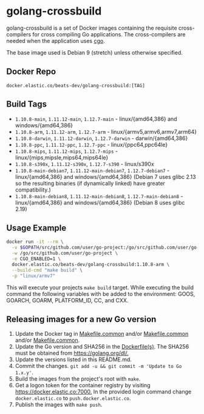 # golang-crossbuild

golang-crossbuild is a set of Docker images containing the requisite
cross-compilers for cross compiling Go applications. The cross-compilers are
needed when the application uses [cgo](https://golang.org/cmd/cgo/).

The base image used is Debian 9 (stretch) unless otherwise specified.

## Docker Repo

`docker.elastic.co/beats-dev/golang-crossbuild:[TAG]`

## Build Tags

- `1.10.8-main`, `1.11.12-main`, `1.12.7-main` - linux/{amd64,386} and windows/{amd64,386}
- `1.10.8-arm`, `1.11.12-arm`, `1.12.7-arm` - linux/{armv5,armv6,armv7,arm64}
- `1.10.8-darwin`, `1.11.12-darwin`, `1.12.7-darwin` - darwin/{amd64,386}
- `1.10.8-ppc`, `1.11.12-ppc`, `1.12.7-ppc` - linux/{ppc64,ppc64le}
- `1.10.8-mips`, `1.11.12-mips`, `1.12.7-mips` - linux/{mips,mipsle,mips64,mips64le}
- `1.10.8-s390x`, `1.11.12-s390x`, `1.12.7-s390` - linux/s390x
- `1.10.8-main-debian7`, `1.11.12-main-debian7`, `1.12.7-debian7` - linux/{amd64,386} and windows/{amd64,386} (Debian 7
  uses glibc 2.13 so the resulting binaries (if dynamically linked) have greater
  compatibility.)
- `1.10.8-main-debian8`, `1.11.12-main-debian8`, `1.12.7-main-debian8` - linux/{amd64,386} and windows/{amd64,386} (Debian 8
  uses glibc 2.19)

## Usage Example

```sh
docker run -it --rm \
  -v $GOPATH/src/github.com/user/go-project:/go/src/github.com/user/go-project \
  -w /go/src/github.com/user/go-project \
  -e CGO_ENABLED=1 \
  docker.elastic.co/beats-dev/golang-crossbuild:1.10.8-arm \
  --build-cmd "make build" \
  -p "linux/armv7"
```

This will execute your projects `make build` target. While executing the build
command the following variables with be added to the environment: GOOS, GOARCH,
GOARM, PLATFORM_ID, CC, and CXX.

## Releasing images for a new Go version

1. Update the Docker tag in
   [Makefile.common](https://github.com/elastic/golang-crossbuild/blob/master/go1.10/Makefile.common#L5) and/or
   [Makefile.common](https://github.com/elastic/golang-crossbuild/blob/master/go1.11/Makefile.common#L5) and/or
   [Makefile.common](https://github.com/elastic/golang-crossbuild/blob/master/go1.12/Makefile.common#L5).
1. Update the Go version and SHA256 in the
   [Dockerfile(s)](https://github.com/elastic/golang-crossbuild/blob/master/go1.10/base/Dockerfile#L19-L21).
   The SHA256 must be obtained from <https://golang.org/dl/.>
1. Update the versions listed in this README.md.
1. Commit the changes. `git add -u && git commit -m 'Update to Go 1.x.y'`.
1. Build the images from the project's root with `make`.
1. Get a logon token for the container registry by visiting <https://docker.elastic.co:7000.>
   In the provided login command change `docker.elastic.co` to `push.docker.elastic.co`.
1. Publish the images with `make push`.
